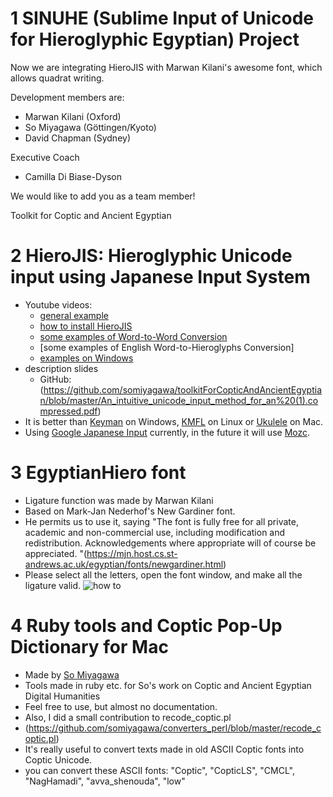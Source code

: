# 1 SINUHE (Sublime Input of Unicode for Hieroglyphic Egyptian) Project

Now we are integrating HieroJIS with Marwan Kilani's awesome font, which allows quadrat writing.

Development members are:
 * Marwan Kilani (Oxford)
 * So Miyagawa (Göttingen/Kyoto)
 * David Chapman (Sydney)

Executive Coach
 * Camilla Di Biase-Dyson

We would like to add you as a team member!

Toolkit for Coptic and Ancient Egyptian
 
# 2 HieroJIS: Hieroglyphic Unicode input using Japanese Input System

* Youtube videos: 
  * [general example](https://www.youtube.com/watch?v=qo5-_Y6cQY0) 
  * [how to install HieroJIS](https://www.youtube.com/watch?v=EAg2l6Wx7oA)
  * [some examples of Word-to-Word Conversion](https://www.youtube.com/watch?v=lFavuFI8HMU)
  * [some examples of English Word-to-Hieroglyphs Conversion]
  * [examples on Windows](https://www.youtube.com/watch?v=FOCwfL2f-TY)
* description slides
    * GitHub: (https://github.com/somiyagawa/toolkitForCopticAndAncientEgyptian/blob/master/An_intuitive_unicode_input_method_for_an%20(1).compressed.pdf)
* It is better than [Keyman](http://keyman.com/) on Windows, [KMFL](http://linux.lsdev.sil.org/wiki/index.php/Installing_KMFL_on_Ubuntu) on Linux or [Ukulele](http://scripts.sil.org/cms/scripts/page.php?site_id=nrsi&id=ukelele) on Mac.
* Using [Google Japanese Input](https://tools.google.com/dlpage/japaneseinput/eula.html?platform=win) currently, in the future it will use [Mozc](https://github.com/somiyagawa/mozc).

# 3 EgyptianHiero font

* Ligature function was made by Marwan Kilani
* Based on Mark-Jan Nederhof's New Gardiner font. 
* He permits us to use it, saying "The font is fully free for all private, academic and non-commercial use, including modification and redistribution. Acknowledgements where appropriate will of course be appreciated. "(https://mjn.host.cs.st-andrews.ac.uk/egyptian/fonts/newgardiner.html)
* Please select all the letters, open the font window, and make all the ligature valid. 
 ![how to](photo.png "how to")

# 4 Ruby tools and Coptic Pop-Up Dictionary for Mac

* Made by [So Miyagawa](https://uni-goettingen.academia.edu/SoMiyagawa)
* Tools made in ruby etc. for So's work on Coptic and Ancient Egyptian Digital Humanities
* Feel free to use, but almost no documentation. 
* Also, I did a small contribution to recode_coptic.pl 
 * (https://github.com/somiyagawa/converters_perl/blob/master/recode_coptic.pl)
 * It's really useful to convert texts made in old ASCII Coptic fonts into Coptic Unicode.
 * you can convert these ASCII fonts: "Coptic", "CopticLS", "CMCL", "NagHamadi", "avva_shenouda", "low"
 
 
 




